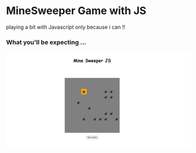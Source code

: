 # MineSweeper Game with JS

playing a bit with Javascript only because i can !!

### What you'll be expecting ...
![screenshot](https://github.com/KhalilKes/mineSweeperJS/blob/master/minesweeperscreenshot.jpg)